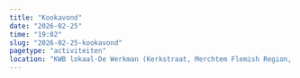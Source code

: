 ```yaml
---
title: "Kookavond"
date: "2026-02-25"
time: "19:02"
slug: "2026-02-25-kookavond"
pagetype: "activiteiten"
location: "KWB lokaal-De Werkman (Kerkstraat, Merchtem Flemish Region, Belgium)"
---
```





